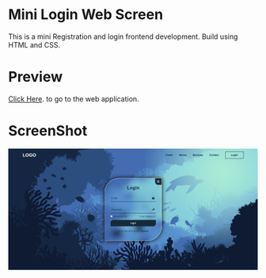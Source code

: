 # Mini Login Web Screen

This is a mini Registration and login frontend development. Build using HTML and CSS.

# Preview

[Click Here](https://ugppkumara.github.io/Mini-Login-screen/). to go to the web application.

# ScreenShot

<img src="/img/image.png" alt="Todo App" />


